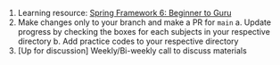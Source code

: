 1. Learning resource: [Spring Framework 6: Beginner to Guru](https://www.udemy.com/course/spring-framework-6-beginner-to-guru/)
2. Make changes only to your branch and make a PR for `main`
   a. Update progress by checking the boxes for each subjects in your respective directory
   b. Add practice codes to your respective directory
3. [Up for discussion] Weekly/Bi-weekly call to discuss materials